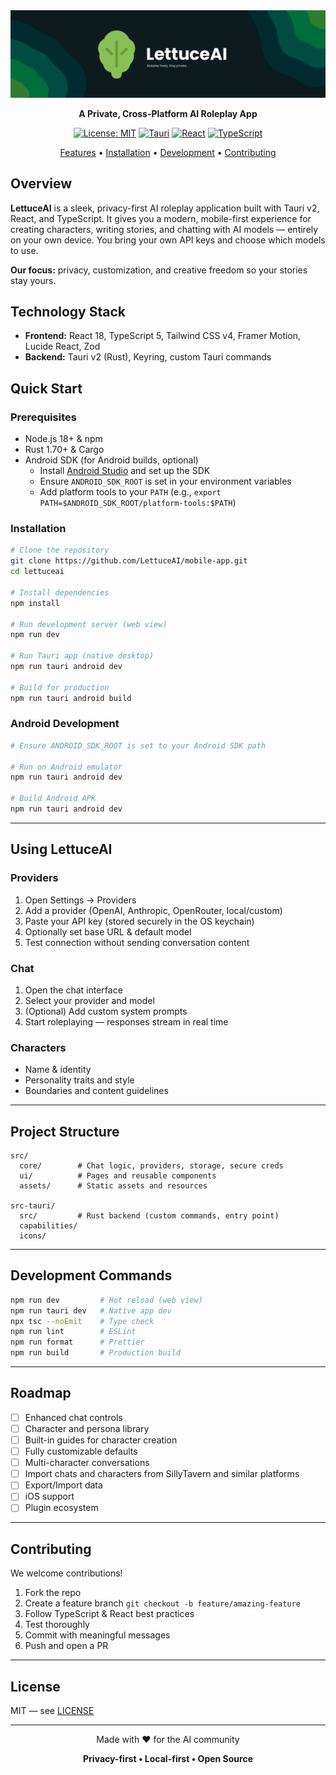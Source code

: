 <div align="center">

<img src="https://github.com/LettuceAI/.github/blob/main/profile/LettuceAI-banner.png" alt="LettuceAI Banner" />

**A Private, Cross-Platform AI Roleplay App**

[![License: MIT](https://img.shields.io/badge/License-MIT-blue.svg)](LICENSE)
[![Tauri](https://img.shields.io/badge/Tauri-2.0-blue.svg)](https://tauri.app/)
[![React](https://img.shields.io/badge/React-18.3-blue.svg)](https://reactjs.org/)
[![TypeScript](https://img.shields.io/badge/TypeScript-5.6-blue.svg)](https://www.typescriptlang.org/)

[Features](#features) • [Installation](#installation) • [Development](#development) • [Contributing](#contributing)

</div>

## Overview

**LettuceAI** is a sleek, privacy-first AI roleplay application built with Tauri v2, React, and TypeScript. It gives you a modern, mobile-first experience for creating characters, writing stories, and chatting with AI models — entirely on your own device. You bring your own API keys and choose which models to use.

**Our focus:** privacy, customization, and creative freedom so your stories stay yours.

## Technology Stack

* **Frontend:** React 18, TypeScript 5, Tailwind CSS v4, Framer Motion, Lucide React, Zod
* **Backend:** Tauri v2 (Rust), Keyring, custom Tauri commands

## Quick Start

### Prerequisites

* Node.js 18+ & npm
* Rust 1.70+ & Cargo
* Android SDK (for Android builds, optional)
  * Install [Android Studio](https://developer.android.com/studio) and set up the SDK
  * Ensure `ANDROID_SDK_ROOT` is set in your environment variables
  * Add platform tools to your `PATH` (e.g., `export PATH=$ANDROID_SDK_ROOT/platform-tools:$PATH`)

### Installation

```bash
# Clone the repository
git clone https://github.com/LettuceAI/mobile-app.git
cd lettuceai

# Install dependencies
npm install

# Run development server (web view)
npm run dev

# Run Tauri app (native desktop)
npm run tauri android dev

# Build for production
npm run tauri android build
```

### Android Development

```bash
# Ensure ANDROID_SDK_ROOT is set to your Android SDK path

# Run on Android emulator
npm run tauri android dev

# Build Android APK
npm run tauri android dev
```

---

## Using LettuceAI

### Providers

1. Open Settings → Providers
2. Add a provider (OpenAI, Anthropic, OpenRouter, local/custom)
3. Paste your API key (stored securely in the OS keychain)
4. Optionally set base URL & default model
5. Test connection without sending conversation content

### Chat

1. Open the chat interface
2. Select your provider and model
3. (Optional) Add custom system prompts
4. Start roleplaying — responses stream in real time

### Characters

* Name & identity
* Personality traits and style
* Boundaries and content guidelines

---

## Project Structure

```
src/
  core/        # Chat logic, providers, storage, secure creds
  ui/          # Pages and reusable components
  assets/      # Static assets and resources

src-tauri/
  src/         # Rust backend (custom commands, entry point)
  capabilities/ 
  icons/
```

---

## Development Commands

```bash
npm run dev         # Hot reload (web view)
npm run tauri dev   # Native app dev
npx tsc --noEmit    # Type check
npm run lint        # ESLint
npm run format      # Prettier
npm run build       # Production build
```

---

## Roadmap

* [ ] Enhanced chat controls
* [ ] Character and persona library
* [ ] Built-in guides for character creation
* [ ] Fully customizable defaults
* [ ] Multi-character conversations
* [ ] Import chats and characters from SillyTavern and similar platforms
* [ ] Export/Import data
* [ ] iOS support
* [ ] Plugin ecosystem

---

## Contributing

We welcome contributions!

1. Fork the repo
2. Create a feature branch `git checkout -b feature/amazing-feature`
3. Follow TypeScript & React best practices
4. Test thoroughly
5. Commit with meaningful messages
6. Push and open a PR

---

## License

MIT — see [LICENSE](LICENSE)

---

<div align="center">
  <p>Made with ❤️ for the AI community</p>
  <p><strong>Privacy-first • Local-first • Open Source</strong></p>
</div>
